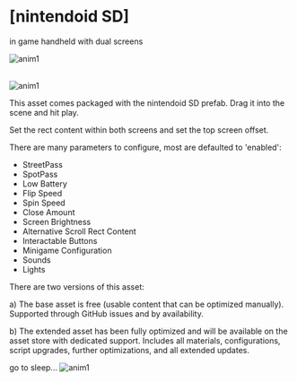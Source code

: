 # [nintendoid SD]
in game handheld with dual screens

![anim1](https://github.com/eagleEggs/nintendoDSscreenSimulator/blob/master/testing/dsTesting_colorChange.gif?raw=true)<br><br>

![anim1](https://github.com/eagleEggs/nintendoDSscreenSimulator/blob/master/testing/dsTesting_materials.gif?raw=true)


This asset comes packaged with the nintendoid SD prefab.
Drag it into the scene and hit play.

Set the rect content within both screens and set the top screen offset.


There are many parameters to configure, most are defaulted to 'enabled':


 - StreetPass
 - SpotPass
 - Low Battery
 - Flip Speed
 - Spin Speed
 - Close Amount
 - Screen Brightness
 - Alternative Scroll Rect Content
 - Interactable Buttons
 - Minigame Configuration
 - Sounds
 - Lights
 
  
 There are two versions of this asset:
 
 a) The base asset is free (usable content that can be optimized manually).
    Supported through GitHub issues and by availability.
 
 b) The extended asset has been fully optimized and will be available on the asset store with dedicated support.
    Includes all materials, configurations, script upgrades, further optimizations, and all extended updates.
 




 go to sleep...
![anim1](https://github.com/eagleEggs/nintendoDSscreenSimulator/blob/master/dsLightTesting5.gif?raw=true)


